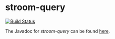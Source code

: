 # stroom-query

[![Build Status](https://travis-ci.org/gchq/stroom-query.svg?branch=master)](https://travis-ci.org/gchq/stroom-query)

The Javadoc for _stroom-query_ can be found [here](https://gchq.github.io/stroom-query/).
